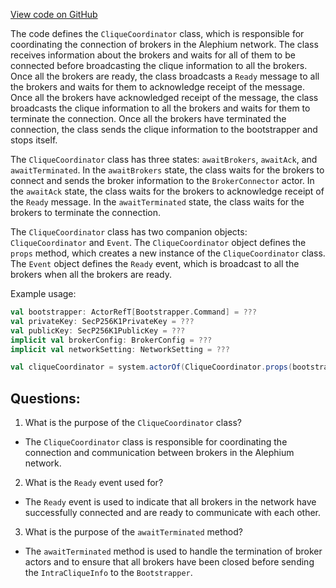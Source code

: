 [View code on GitHub](https://github.com/alephium/alephium/flow/src/main/scala/org/alephium/flow/network/bootstrap/CliqueCoordinator.scala)

The code defines the `CliqueCoordinator` class, which is responsible for coordinating the connection of brokers in the Alephium network. The class receives information about the brokers and waits for all of them to be connected before broadcasting the clique information to all the brokers. Once all the brokers are ready, the class broadcasts a `Ready` message to all the brokers and waits for them to acknowledge receipt of the message. Once all the brokers have acknowledged receipt of the message, the class broadcasts the clique information to all the brokers and waits for them to terminate the connection. Once all the brokers have terminated the connection, the class sends the clique information to the bootstrapper and stops itself.

The `CliqueCoordinator` class has three states: `awaitBrokers`, `awaitAck`, and `awaitTerminated`. In the `awaitBrokers` state, the class waits for the brokers to connect and sends the broker information to the `BrokerConnector` actor. In the `awaitAck` state, the class waits for the brokers to acknowledge receipt of the `Ready` message. In the `awaitTerminated` state, the class waits for the brokers to terminate the connection.

The `CliqueCoordinator` class has two companion objects: `CliqueCoordinator` and `Event`. The `CliqueCoordinator` object defines the `props` method, which creates a new instance of the `CliqueCoordinator` class. The `Event` object defines the `Ready` event, which is broadcast to all the brokers when all the brokers are ready.

Example usage:

```scala
val bootstrapper: ActorRefT[Bootstrapper.Command] = ???
val privateKey: SecP256K1PrivateKey = ???
val publicKey: SecP256K1PublicKey = ???
implicit val brokerConfig: BrokerConfig = ???
implicit val networkSetting: NetworkSetting = ???

val cliqueCoordinator = system.actorOf(CliqueCoordinator.props(bootstrapper, privateKey, publicKey))
```
## Questions: 
 1. What is the purpose of the `CliqueCoordinator` class?
- The `CliqueCoordinator` class is responsible for coordinating the connection and communication between brokers in the Alephium network.

2. What is the `Ready` event used for?
- The `Ready` event is used to indicate that all brokers in the network have successfully connected and are ready to communicate with each other.

3. What is the purpose of the `awaitTerminated` method?
- The `awaitTerminated` method is used to handle the termination of broker actors and to ensure that all brokers have been closed before sending the `IntraCliqueInfo` to the `Bootstrapper`.